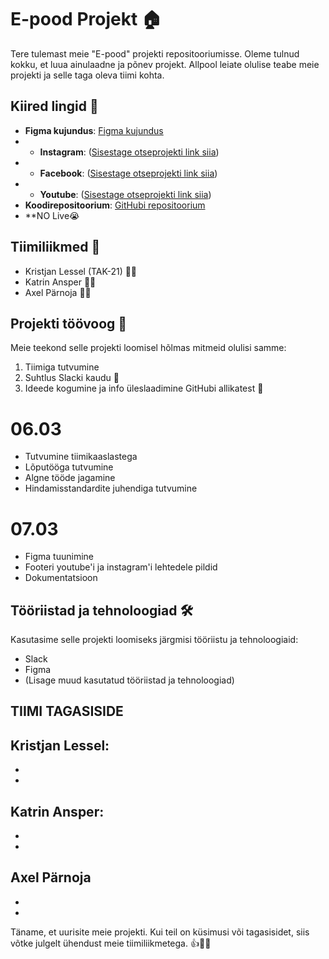 

# E-pood Projekt 🏠

Tere tulemast meie "E-pood" projekti repositooriumisse. Oleme tulnud kokku, et luua ainulaadne ja põnev projekt. Allpool leiate olulise teabe meie projekti ja selle taga oleva tiimi kohta.

## Kiired lingid 🔗

- **Figma kujundus**: [Figma kujundus](https://www.figma.com/file/bBjeiubDM8NfvirHcw6OeS/Untitled?type=design&node-id=0-1&mode=design&t=UXlzDOHEEDHIaFik-0)
- - **Instagram**: ([Sisestage otseprojekti link siia](https://www.instagram.com/voinikooee/))
- - **Facebook**: ([Sisestage otseprojekti link siia](https://www.facebook.com/profile.php?id=61555240629816))
- - **Youtube**: ([Sisestage otseprojekti link siia](https://www.youtube.com/channel/UCvaNdzi2b2hQYui_S3smaqw))
- **Koodirepositoorium**: [GitHubi repositoorium](https://github.com/Kris-tjan/Voinikoo.ee-E-pood/edit/main/README.md)
- **NO Live😭

## Tiimiliikmed 👥

- Kristjan Lessel (TAK-21) 🧑‍💻
- Katrin Ansper 🧑‍💻
- Axel Pärnoja 🧑‍💻

## Projekti töövoog 🚀

Meie teekond selle projekti loomisel hõlmas mitmeid olulisi samme:

1. Tiimiga tutvumine
2. Suhtlus Slacki kaudu 💬
3. Ideede kogumine ja info üleslaadimine GitHubi allikatest 🧠

# 06.03
* Tutvumine tiimikaaslastega
* Lõputööga tutvumine
* Algne tööde jagamine
* Hindamisstandardite juhendiga tutvumine

# 07.03
* Figma tuunimine
* Footeri youtube'i ja instagram'i lehtedele pildid
* Dokumentatsioon


## Tööriistad ja tehnoloogiad 🛠️

Kasutasime selle projekti loomiseks järgmisi tööriistu ja tehnoloogiaid:

- Slack
- Figma
- (Lisage muud kasutatud tööriistad ja tehnoloogiad)

## TIIMI TAGASISIDE

Kristjan Lessel:
 -  
 - 
 - 

Katrin Ansper:
  -  
  - 
  - 

Axel Pärnoja
 - 
 - 
 - 


Täname, et uurisite meie projekti. Kui teil on küsimusi või tagasisidet, siis võtke julgelt ühendust meie tiimiliikmetega. 👍🎥✨

